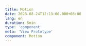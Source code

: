 ```yaml
---
title: Motion
date: 2023-08-24T12:13:00.000+08:00
lang: en
duration: 5min
type: 'component'
meta: 'View Prototype'
component: Motion
---
```


<Title />

<Motion />

<br />


**Acknowledgements**

Thanks to [rauno](https://twitter.com/raunofreiberg), the original is [here](https://uiplaybook.dev/play/motion).
